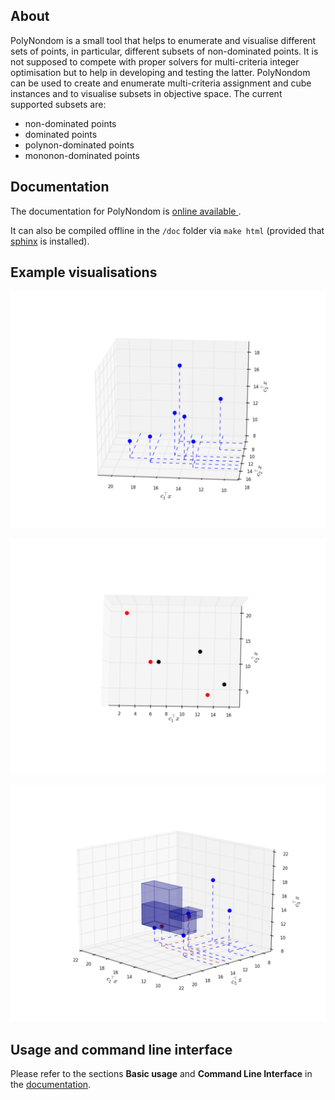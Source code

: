 About
------

PolyNondom is a small tool that helps to enumerate and visualise
different sets of points, in particular, different subsets of
non-dominated points. It is not supposed to compete with proper solvers
for multi-criteria integer optimisation but to help in developing and
testing the latter. PolyNondom can be used to create and enumerate
multi-criteria assignment and cube instances and to visualise subsets
in objective space. The current supported subsets are:

- non-dominated points
- dominated points
- polynon-dominated points
- mononon-dominated points

Documentation
-------------

The documentation for PolyNondom
is [online available ](https://asbestian.github.io/PolyNondom/).

It can also be compiled offline in the `/doc` folder via `make html`
(provided that [sphinx](http://www.sphinx-doc.org/en/stable/) is
installed).

Example visualisations
---------

![points][nondom points]

![points][points]

![boxes][boxes]

[nondom points]: ./doc/source/nondom_points.png 

[points]: ./doc/source/points.png 

[boxes]: ./doc/source/boxes.png "Visualisation showing polynon-dominated points (in blue) and mononon-dominated points (in brown) as well as feasible rectangular boxes given by polynon-dominated points."


Usage and command line interface
--------------------------------

Please refer to the sections **Basic usage** and **Command Line
Interface** in the [documentation](https://asbestian.github.io/PolyNondom/).
